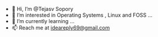 - 👋 Hi, I’m @Tejasv Sopory
- 👀 I’m interested in Operating Systems , Linux and FOSS ...
- 🌱 I’m currently learning ...
- 📫 Reach me at ideareply69@gmail.com

<!---
tejasv2005/tejasv2005 is a ✨ special ✨ repository because its `README.md` (this file) appears on your GitHub profile.
You can click the Preview link to take a look at your changes.
--->
